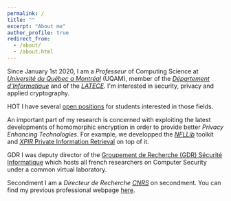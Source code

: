```yaml
---
permalink: /
title: ""
excerpt: "About me"
author_profile: true
redirect_from: 
  - /about/
  - /about.html
---
```


<!-- <span class="badge badge-pill badge-primary">Primary</span>
<span class="badge badge-pill badge-success">Success</span> -->

Since January 1st 2020, I am a _Professeur_ of Computing Science at [_Université du Québec a Montréal_](https://uqam.ca/) (UQAM), member of the [_Département d'Informatique_](https://info.uqam.ca/) and of the [_LATECE_](https://latece.uqam.ca). I'm interested in security, privacy and applied cryptography. 

<span class="badge badge-pill badge-danger">HOT</span> I have several [open positions](positions) for students interested in those fields.

An important part of my research is concerned with exploiting the latest developments of homomorphic encryption in order to provide better _Privacy Enhancing Technologies_. For example, we developped the [_NFLLib_](https://github.com/quarkslab/NFLlib) toolkit and [_XPIR_ Private Information Retrieval](https://github.com/XPIR-team/XPIR) on top of it. 

<span class="badge badge-pill badge-primary">GDR</span> I was deputy director of the [Groupement de Recherche (GDR) Sécurité Informatique](https://gdr-securite.irisa.fr) which hosts all french researchers on Computer Security under a common virtual laboratory.

<span class="badge badge-pill badge-warning">Secondment</span> I am a _Directeur de Recherche_ [_CNRS_](https://cnrs.fr) on secondment. You can find my previous professional webpage [here](https://homepages.laas.fr/mkilliji).
